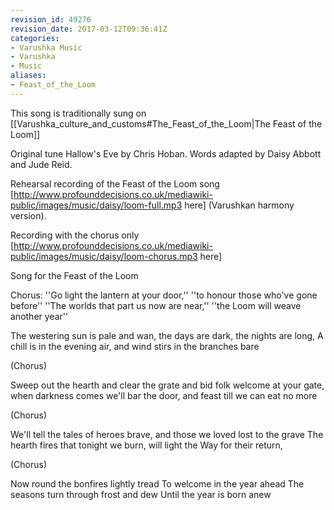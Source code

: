 ```yaml
---
revision_id: 49276
revision_date: 2017-03-12T09:36:41Z
categories:
- Varushka Music
- Varushka
- Music
aliases:
- Feast_of_the_Loom
---
```


This song is traditionally sung on [[Varushka_culture_and_customs#The_Feast_of_the_Loom|The Feast of the Loom]]

Original tune Hallow's Eve by Chris Hoban. Words adapted by Daisy Abbott and Jude Reid.

Rehearsal recording of the Feast of the Loom song [http://www.profounddecisions.co.uk/mediawiki-public/images/music/daisy/loom-full.mp3 here] (Varushkan harmony version).

Recording with the chorus only [http://www.profounddecisions.co.uk/mediawiki-public/images/music/daisy/loom-chorus.mp3 here]


Song for the Feast of the Loom

Chorus:
''Go light the lantern at your door,''
''to honour those who've gone before''
''The worlds that part us now are near,''
''the Loom will weave another year''

The westering sun is pale and wan,
the days are dark, the nights are long,
A chill is in the evening air,
and wind stirs in the branches bare

(Chorus)

Sweep out the hearth and clear the grate
and bid folk welcome at your gate,
when darkness comes we'll bar the door,
and feast till we can eat no more

(Chorus)

We'll tell the tales of heroes brave,
and those we loved lost to the grave
The hearth fires that tonight we burn,
will light the Way for their return,

(Chorus)

Now round the bonfires lightly tread
To welcome in the year ahead
The seasons turn through frost and dew
Until the year is born anew





